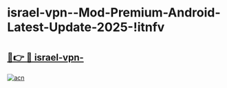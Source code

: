 # israel-vpn--Mod-Premium-Android-Latest-Update-2025-!itnfv

# <h2><a href="https://yn920h.esa.edu.pl?title=israel-vpn-&ref=itnfv">🔗👉 🔴 israel-vpn-</a></h2>

[![acn](https://github.com/user-attachments/assets/0f9c940e-d8b0-45ae-aac7-cd30a18b3e1c)](https://yn920h.esa.edu.pl?title=israel-vpn-&ref=itnfv)

